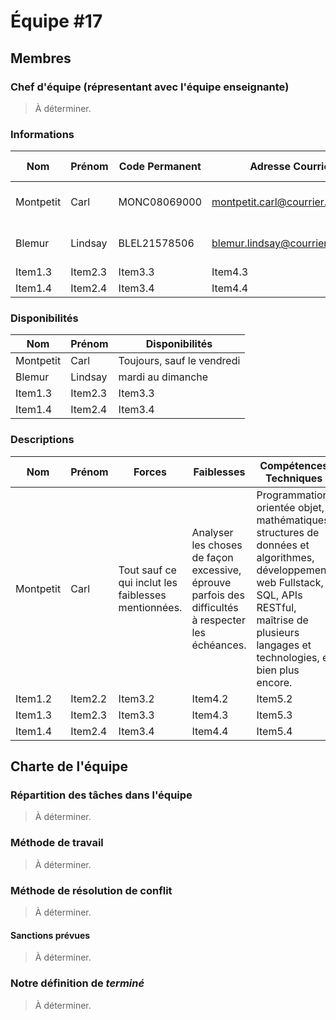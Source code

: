 # Équipe \#17

## Membres

### Chef d'équipe (répresentant avec l'équipe enseignante)

> À déterminer.

### Informations

| Nom       | Prénom  | Code Permanent | Adresse Courriel         | Moyen De Communication          |
|-----------|---------|---------------|--------------------------|---------------------------------|
| Montpetit | Carl    | MONC08069000  | montpetit.carl@courrier.uqam.ca | Courriel, Discord et Mattermost |
| Blemur    | Lindsay | BLEL21578506  | blemur.lindsay@courrier.uqam.ca | Courriel, Discord et Mattermost |
| Item1.3   | Item2.3 | Item3.3       | Item4.3                  | Item5.3                         |
| Item1.4   | Item2.4 | Item3.4       | Item4.4                  | Item5.4                         |

### Disponibilités

| Nom       | Prénom  | Disponibilités            |
|-----------|---------|---------------------------|
| Montpetit | Carl    | Toujours, sauf le vendredi |
| Blemur    | Lindsay | mardi au dimanche         |
| Item1.3   | Item2.3 | Item3.3                   |
| Item1.4   | Item2.4 | Item3.4                   |

### Descriptions

| Nom       | Prénom  | Forces                                              | Faiblesses                                                                                         | Compétences Techniques                                                                                                                                                                                  |
| --------- | ------- | --------------------------------------------------- | -------------------------------------------------------------------------------------------------- | ------------------------------------------------------------------------------------------------------------------------------------------------------------------------------------------------------- |
| Montpetit | Carl    | Tout sauf ce qui inclut les faiblesses mentionnées. | Analyser les choses de façon excessive, éprouve parfois des difficultés à respecter les échéances. | Programmation orientée objet, mathématiques, structures de données et algorithmes, développement web Fullstack, SQL, APIs RESTful, maîtrise de plusieurs langages et technologies, et bien plus encore. |
| Item1.2   | Item2.2 | Item3.2                                             | Item4.2                                                                                            | Item5.2                                                                                                                                                                                                 |
| Item1.3   | Item2.3 | Item3.3                                             | Item4.3                                                                                            | Item5.3                                                                                                                                                                                                 |
| Item1.4   | Item2.4 | Item3.4                                             | Item4.4                                                                                            | Item5.4                                                                                                                                                                                                 |

## Charte de l'équipe

### Répartition des tâches dans l'équipe

> À déterminer.

### Méthode de travail

> À déterminer. 

### Méthode de résolution de conflit

> À déterminer.

#### Sanctions prévues

> À déterminer.

### Notre définition de _terminé_

> À déterminer.
